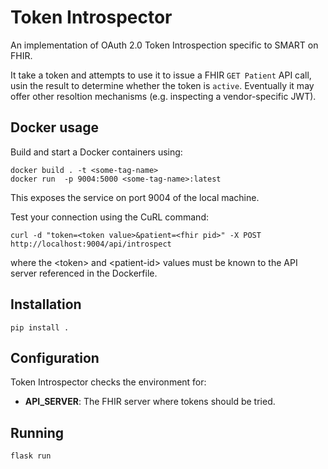 # Token Introspector

An implementation of OAuth 2.0 Token Introspection specific to SMART on FHIR.

It take a token and attempts to use it to issue a FHIR `GET Patient` API call,
usin the result to determine whether the token is `active`. Eventually it may
offer other resoltion mechanisms (e.g. inspecting a vendor-specific JWT).


## Docker usage
Build and start a Docker containers using: 
```
docker build . -t <some-tag-name>
docker run  -p 9004:5000 <some-tag-name>:latest
```
This exposes the service on port 9004 of the local machine.

Test your connection using the CuRL command:
```
curl -d "token=<token value>&patient=<fhir pid>" -X POST http://localhost:9004/api/introspect
```
where the \<token\> and \<patient-id\> values must be known to the API server referenced in the Dockerfile.

## Installation

```
pip install .
```

## Configuration

Token Introspector checks the environment for:

+ **API_SERVER**: The FHIR server where tokens should be tried.

## Running

```
flask run
```
